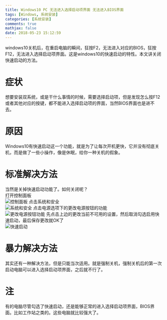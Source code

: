 ```yaml
---
title: Windows10 PC 无法进入选择启动项界面 无法进入BIOS界面
tags: [Windows, 系统安装]
categories: [系统安装]
comments: true
mathjax: false
date: 2018-05-23 15:12:59
---
```

windows10关机后，在重启电脑的瞬间，狂按F2，无法进入对应的BIOS，狂按F12，无法进入选择启动项界面。这是windows10的快速启动的特性。本文讲关闭快速启动的方法。  

<!-- more -->

# 症状
想要安装双系统，或是干什么事情的时候，需要选择启动项，但是发现怎么按F12或者其他对应的按键，都不能进入选择启动项的界面，当然BIOS界面也是进不去。  

# 原因
Windows10有快速启动这一个功能，就是为了让每次开机更快，它并没有彻底关机，而是做了一些小操作，像是休眠，给你一种关机的假象。  

# 标准解决方法
当然是关掉快速启动功能了。如何关闭呢？  
打开控制面板  
![控制面板](https://images.yunhao.space/pica/windows-pc-cannot-select-boot-device/controlpanel.png)
点击系统和安全  
![系统和安全](https://images.yunhao.space/pica/windows-pc-cannot-select-boot-device/systemandsafe.png)
点击电源选项下的更改电源按钮的功能  
![更改电源按钮功能](https://images.yunhao.space/pica/windows-pc-cannot-select-boot-device/battery.png)
先点击上边的更改当前不可用的设置，然后取消勾选启用快速启动，最后保存更改就OK了  
![快速启动](https://images.yunhao.space/pica/windows-pc-cannot-select-boot-device/change.png)

# 暴力解决方法
其实还有一种解决方法，但是只能当次适用。就是强制关机，强制关机后的第一次启动电脑可以进入选择启动项界面，之后就不行了。  

# 注
有的电脑尽管勾选了快速启动，还是能够正常的进入选择启动项界面，BIOS界面。比如工作站之类的。这些电脑就比较强大了。  